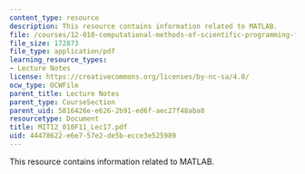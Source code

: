 ```yaml
---
content_type: resource
description: This resource contains information related to MATLAB.
file: /courses/12-010-computational-methods-of-scientific-programming-fall-2011/44478622e6e757e2de5becce3e525989_MIT12_010F11_Lec17.pdf
file_size: 172873
file_type: application/pdf
learning_resource_types:
- Lecture Notes
license: https://creativecommons.org/licenses/by-nc-sa/4.0/
ocw_type: OCWFile
parent_title: Lecture Notes
parent_type: CourseSection
parent_uid: 5816426e-e626-2b91-ed6f-aec27f48aba8
resourcetype: Document
title: MIT12_010F11_Lec17.pdf
uid: 44478622-e6e7-57e2-de5b-ecce3e525989
---
```

This resource contains information related to MATLAB.
